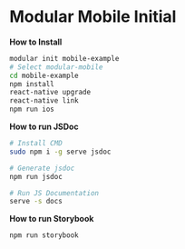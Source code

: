 # Modular Mobile Initial

**How to Install**
```sh
modular init mobile-example
# Select modular-mobile
cd mobile-example
npm install
react-native upgrade
react-native link
npm run ios
```

**How to run JSDoc**
```sh
# Install CMD
sudo npm i -g serve jsdoc

# Generate jsdoc
npm run jsdoc

# Run JS Documentation
serve -s docs
```

**How to run Storybook**
```sh
npm run storybook
```
